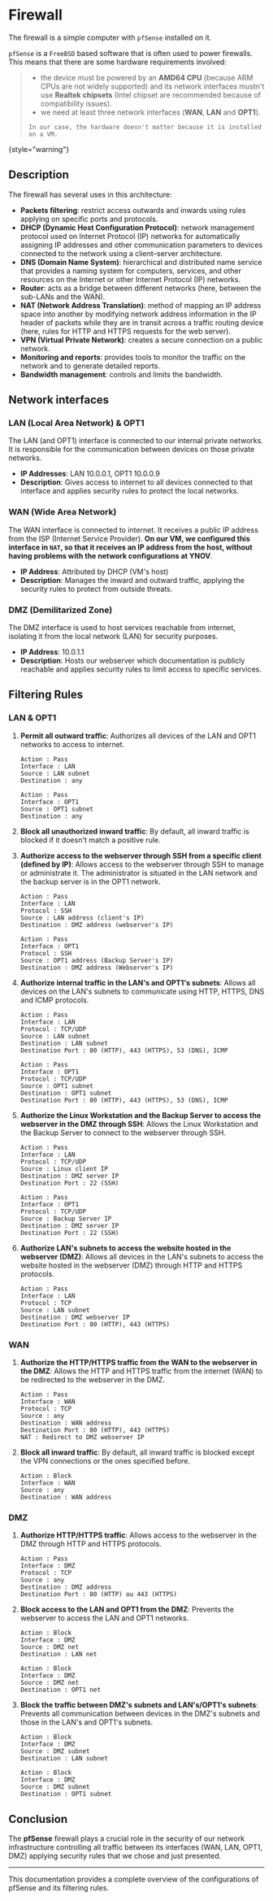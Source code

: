 # Firewall

The firewall is a simple computer with `pfSense` installed on it.

`pfSense` is a `FreeBSD` based software that is often used to power firewalls. This means that there are some hardware requirements involved:
> - the device must be powered by an **AMD64 CPU** (because ARM CPUs are not widely supported) and its network interfaces mustn't use **Realtek chipsets** (Intel chipset are recommended because of compatibility issues).
> - we need at least three network interfaces (**WAN**, **LAN** and **OPT1**).
> 
> `In our case, the hardware doesn't matter because it is installed on a VM.`
> 
{style="warning"}

## Description

The firewall has several uses in this architecture:
- **Packets filtering**: restrict access outwards and inwards using rules applying on specific ports and protocols.
- **DHCP (Dynamic Host Configuration Protocol)**: network management protocol used on Internet Protocol (IP) networks for automatically assigning IP addresses and other communication parameters to devices connected to the network using a client–server architecture.
- **DNS (Domain Name System)**: hierarchical and distributed name service that provides a naming system for computers, services, and other resources on the Internet or other Internet Protocol (IP) networks.
- **Router**: acts as a bridge between different networks (here, between the sub-LANs and the WAN).
- **NAT (Network Address Translation)**: method of mapping an IP address space into another by modifying network address information in the IP header of packets while they are in transit across a traffic routing device (here, rules for HTTP and HTTPS requests for the web server).
- **VPN (Virtual Private Network)**: creates a secure connection on a public network.
- **Monitoring and reports**: provides tools to monitor the traffic on the network and to generate detailed reports.
- **Bandwidth management**: controls and limits the bandwidth.

## Network interfaces

### LAN (Local Area Network) & OPT1

The LAN (and OPT1) interface is connected to our internal private networks. It is responsible for the communication between devices on those private networks.

- **IP Addresses**: LAN 10.0.0.1, OPT1 10.0.0.9
- **Description**: Gives access to internet to all devices connected to that interface and applies security rules to protect the local networks.

### WAN (Wide Area Network)

The WAN interface is connected to internet. It receives a public IP address from the ISP (Internet Service Provider). **On our VM, we configured this interface in `NAT`, so that it receives an IP address from the host, without having problems with the network configurations at YNOV**.

- **IP Address**: Attributed by DHCP (VM's host)
- **Description**: Manages the inward and outward traffic, applying the security rules to protect from outside threats.

### DMZ (Demilitarized Zone)

The DMZ interface is used to host services reachable from internet, isolating it from the local network (LAN) for security purposes.

- **IP Address**: 10.0.1.1
- **Description**: Hosts our webserver which documentation is publicly reachable and applies security rules to limit access to specific services.

## Filtering Rules

### LAN & OPT1

1. **Permit all outward traffic**: Authorizes all devices of the LAN and OPT1 networks to access to internet.
    ```
    Action : Pass
    Interface : LAN
    Source : LAN subnet
    Destination : any
    ```
    ```
    Action : Pass
    Interface : OPT1
    Source : OPT1 subnet
    Destination : any
    ```

2. **Block all unauthorized inward traffic**: By default, all inward traffic is blocked if it doesn't match a positive rule.

3. **Authorize access to the webserver through SSH from a specific client (defined by IP)**: Allows access to the webserver through SSH to manage or administrate it. The administrator is situated in the LAN network and the backup server is in the OPT1 network.
    ```
    Action : Pass
    Interface : LAN
    Protocol : SSH
    Source : LAN address (client's IP)
    Destination : DMZ address (webserver's IP)
    ```
    ```
    Action : Pass
    Interface : OPT1
    Protocol : SSH
    Source : OPT1 address (Backup Server's IP)
    Destination : DMZ address (Webserver's IP)
    ```

4. **Authorize internal traffic in the LAN's and OPT1's subnets**: Allows all devices on the LAN's subnets to communicate using HTTP, HTTPS, DNS and ICMP protocols.
    ```
    Action : Pass
    Interface : LAN
    Protocol : TCP/UDP
    Source : LAN subnet
    Destination : LAN subnet
    Destination Port : 80 (HTTP), 443 (HTTPS), 53 (DNS), ICMP
    ```
    ```
    Action : Pass
    Interface : OPT1
    Protocol : TCP/UDP
    Source : OPT1 subnet
    Destination : OPT1 subnet
    Destination Port : 80 (HTTP), 443 (HTTPS), 53 (DNS), ICMP
    ```

5. **Authorize the Linux Workstation and the Backup Server to access the webserver in the DMZ through SSH**: Allows the Linux Workstation and the Backup Server to connect to the webserver through SSH.
    ```
    Action : Pass
    Interface : LAN
    Protocol : TCP/UDP
    Source : Linux client IP
    Destination : DMZ server IP
    Destination Port : 22 (SSH)
    ```
    ```
    Action : Pass
    Interface : OPT1
    Protocol : TCP/UDP
    Source : Backup Server IP
    Destination : DMZ server IP
    Destination Port : 22 (SSH)
    ```

6. **Authorize LAN's subnets to access the website hosted in the webserver (DMZ)**: Allows all devices in the LAN's subnets to access the website hosted in the webserver (DMZ) through HTTP and HTTPS protocols.
    ```
    Action : Pass
    Interface : LAN
    Protocol : TCP
    Source : LAN subnet
    Destination : DMZ webserver IP
    Destination Port : 80 (HTTP), 443 (HTTPS)
    ```

### WAN

1. **Authorize the HTTP/HTTPS traffic from the WAN to the webserver in the DMZ**: Allows the HTTP and HTTPS traffic from the internet (WAN) to be redirected to the webserver in the DMZ.
    ```
    Action : Pass
    Interface : WAN
    Protocol : TCP
    Source : any
    Destination : WAN address
    Destination Port : 80 (HTTP), 443 (HTTPS)
    NAT : Redirect to DMZ webserver IP
    ```
   
2. **Block all inward traffic**: By default, all inward traffic is blocked except the VPN connections or the ones specified before.
    ```
    Action : Block
    Interface : WAN
    Source : any
    Destination : WAN address
    ```

### DMZ

1. **Authorize HTTP/HTTPS traffic**: Allows access to the webserver in the DMZ through HTTP and HTTPS protocols.
    ```
    Action : Pass
    Interface : DMZ
    Protocol : TCP
    Source : any
    Destination : DMZ address
    Destination Port : 80 (HTTP) ou 443 (HTTPS)
    ```

2. **Block access to the LAN and OPT1 from the DMZ**: Prevents the webserver to access the LAN and OPT1 networks.
    ```
    Action : Block
    Interface : DMZ
    Source : DMZ net
    Destination : LAN net
    ```
    ```
    Action : Block
    Interface : DMZ
    Source : DMZ net
    Destination : OPT1 net
    ```

3. **Block the traffic between DMZ's subnets and LAN's/OPT1's subnets**: Prevents all communication between devices in the DMZ's subnets and those in the LAN's and OPT1's subnets.
    ```
    Action : Block
    Interface : DMZ
    Source : DMZ subnet
    Destination : LAN subnet
    ```
    ```
    Action : Block
    Interface : DMZ
    Source : DMZ subnet
    Destination : OPT1 subnet
    ```

## Conclusion

The **pfSense** firewall plays a crucial role in the security of our network infrastructure controlling all traffic between its interfaces (WAN, LAN, OPT1, DMZ) applying security rules that we chose and just presented.

---

This documentation provides a complete overview of the configurations of pfSense and its filtering rules.